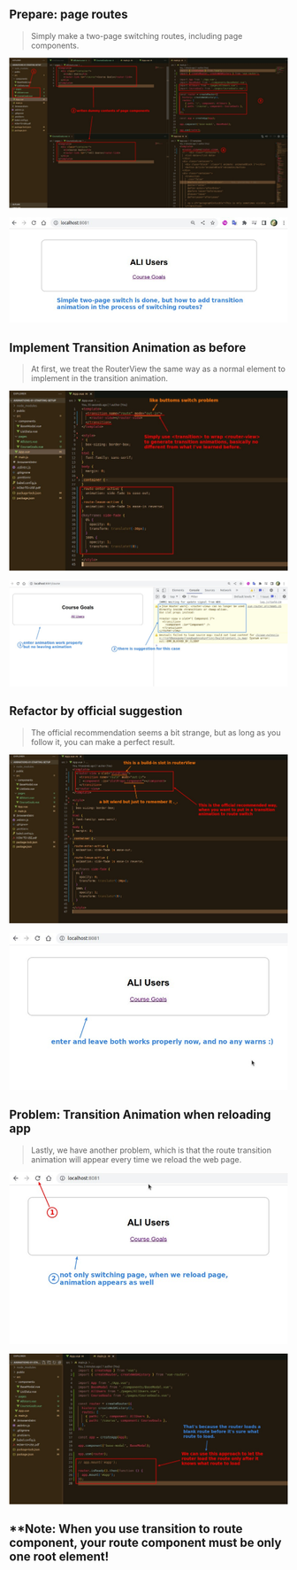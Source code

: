 ## **Prepare: page routes**

> Simply make a two-page switching routes, including page components.

![Alt prepare pages](pic/01.jpg)

![Alt result and demain](pic/02.jpg)

## **Implement Transition Animation as before**

> At first, we treat the RouterView the same way as a normal element to implement in the transition animation.

![Alt implement trans as before](pic/03.jpg)

![Alt result and warn](pic/04.jpg)

## **Refactor by official suggestion**

> The official recommendation seems a bit strange, but as long as you follow it, you can make a perfect result.

![Alt following official suggestion to refactor](pic/05.jpg)

![Alt result](pic/06.jpg)

## **Problem: Transition Animation when reloading app**

> Lastly, we have another problem, which is that the route transition animation will appear every time we reload the web page.

![Alt reload problem](pic/07.jpg)

![Alt fix it](pic/08.jpg)

## **Note: When you use transition to route component, your route component must be only one root element!

